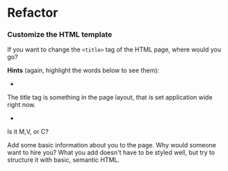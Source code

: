# Refactor

### Customize the HTML template

If you want to change the `<title>` tag of the HTML page, where would you go?

**Hints** (again, highlight the words below to see them):

- <span style="color: white">
The title tag is something in the page layout, that is set application wide right now.
</span>

- <span style="color: white">
Is it M,V, or C?
</span>


Add some basic information about you to the page. Why would someone want to hire you? What you add doesn't have to be styled well, but try to structure it with basic, semantic HTML.
